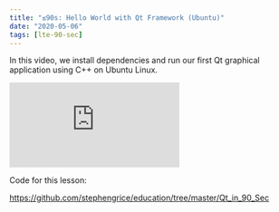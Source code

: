 ```yaml
---
title: "≤90s: Hello World with Qt Framework (Ubuntu)"
date: "2020-05-06"
tags: [lte-90-sec]
---
```


In this video, we install dependencies and run our first Qt graphical application using C++ on Ubuntu Linux.

<!--truncate-->

<iframe className="youtube-video-player" src="https://www.youtube.com/embed/d1JGsHc1NGA" title="YouTube video player" frameBorder="0" allow="accelerometer; autoplay; clipboard-write; encrypted-media; gyroscope; picture-in-picture" allowFullScreen></iframe>

Code for this lesson:

<https://github.com/stephengrice/education/tree/master/Qt_in_90_Sec>